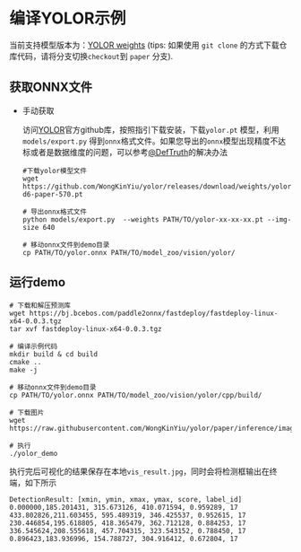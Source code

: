 # 编译YOLOR示例

当前支持模型版本为：[YOLOR weights](https://github.com/WongKinYiu/yolor/releases/tag/weights)
(tips: 如果使用 `git clone` 的方式下载仓库代码，请将分支切换`checkout`到 `paper` 分支).
## 获取ONNX文件

- 手动获取

  访问[YOLOR](https://github.com/WongKinYiu/yolor)官方github库，按照指引下载安装，下载`yolor.pt` 模型，利用 `models/export.py` 得到`onnx`格式文件。如果您导出的`onnx`模型出现精度不达标或者是数据维度的问题，可以参考[@DefTruth](https://github.com/DefTruth/lite.ai.toolkit/blob/main/docs/ort/ort_yolor.zh.md)的解决办法

  ```
  #下载yolor模型文件
  wget https://github.com/WongKinYiu/yolor/releases/download/weights/yolor-d6-paper-570.pt

  # 导出onnx格式文件
  python models/export.py  --weights PATH/TO/yolor-xx-xx-xx.pt --img-size 640

  # 移动onnx文件到demo目录
  cp PATH/TO/yolor.onnx PATH/TO/model_zoo/vision/yolor/
  ```


## 运行demo

```
# 下载和解压预测库
wget https://bj.bcebos.com/paddle2onnx/fastdeploy/fastdeploy-linux-x64-0.0.3.tgz
tar xvf fastdeploy-linux-x64-0.0.3.tgz

# 编译示例代码
mkdir build & cd build
cmake ..
make -j

# 移动onnx文件到demo目录
cp PATH/TO/yolor.onnx PATH/TO/model_zoo/vision/yolor/cpp/build/

# 下载图片
wget https://raw.githubusercontent.com/WongKinYiu/yolor/paper/inference/images/horses.jpg

# 执行
./yolor_demo
```

执行完后可视化的结果保存在本地`vis_result.jpg`，同时会将检测框输出在终端，如下所示
```
DetectionResult: [xmin, ymin, xmax, ymax, score, label_id]
0.000000,185.201431, 315.673126, 410.071594, 0.959289, 17
433.802826,211.603455, 595.489319, 346.425537, 0.952615, 17
230.446854,195.618805, 418.365479, 362.712128, 0.884253, 17
336.545624,208.555618, 457.704315, 323.543152, 0.788450, 17
0.896423,183.936996, 154.788727, 304.916412, 0.672804, 17
```
